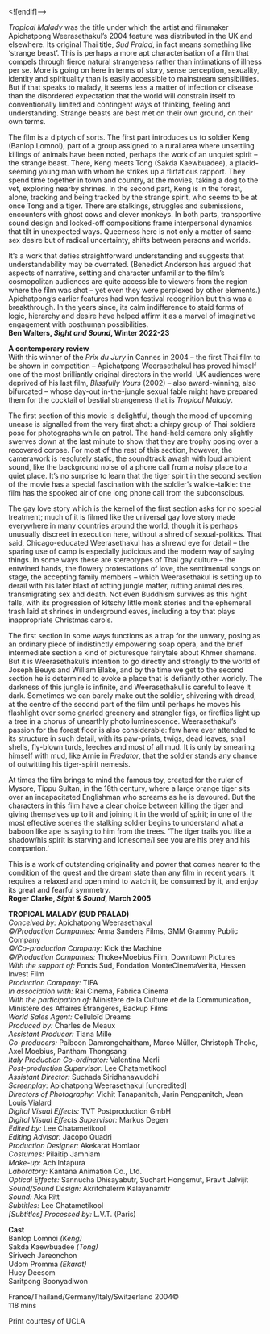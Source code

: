 <![endif]-->

_Tropical Malady_ was the title under which the artist and filmmaker Apichatpong Weerasethakul’s 2004 feature was distributed in the UK and elsewhere. Its original Thai title, _Sud Pralad_, in fact means something like ‘strange beast’. This is perhaps a more apt characterisation of a film that compels through fierce natural strangeness rather than intimations of illness per se. More is going on here in terms of story, sense perception, sexuality, identity and spirituality than is easily accessible to mainstream sensibilities. But if that speaks to malady, it seems less a matter of infection or disease than the disordered expectation that the world will constrain itself to conventionally limited and contingent ways of thinking, feeling and understanding. Strange beasts are best met on their own ground, on their own terms.

The film is a diptych of sorts. The first part introduces us to soldier Keng (Banlop Lomnoi), part of a group assigned to a rural area where unsettling killings of animals have been noted, perhaps the work of an unquiet spirit – the strange beast. There, Keng meets Tong (Sakda Kaewbuadee), a placid-seeming young man with whom he strikes up a flirtatious rapport. They spend time together in town and country, at the movies, taking a dog to the vet, exploring nearby shrines. In the second part, Keng is in the forest, alone, tracking and being tracked by the strange spirit, who seems to be at once Tong and a tiger. There are stalkings, struggles and submissions, encounters with ghost cows and clever monkeys. In both parts, transportive sound design and locked-off compositions frame interpersonal dynamics that tilt in unexpected ways. Queerness here is not only a matter of same-sex desire but of radical uncertainty, shifts between persons and worlds.

It’s a work that defies straightforward understanding and suggests that understandability may be overrated. (Benedict Anderson has argued that aspects of narrative, setting and character unfamiliar to the film’s cosmopolitan audiences are quite accessible to viewers from the region where the film was shot – yet even they were perplexed by other elements.) Apichatpong’s earlier features had won festival recognition but this was a breakthrough. In the years since, its calm indifference to staid forms of logic, hierarchy and desire have helped affirm it as a marvel of imaginative engagement with posthuman possibilities.  
**Ben Walters, _Sight and Sound_, Winter 2022-23**  

**A contemporary review**  
With this winner of the _Prix du Jury_ in Cannes in 2004 – the first Thai film to be shown in competition – Apichatpong Weerasethakul has proved himself one of the most brilliantly original directors in the world. UK audiences were deprived of his last film, _Blissfully Yours_ (2002) – also award-winning, also bifurcated – whose day-out in-the-jungle sexual fable might have prepared them for the cocktail of bestial strangeness that is _Tropical Malady_.

The first section of this movie is delightful, though the mood of upcoming unease is signalled from the very first shot: a chirpy group of Thai soldiers pose for photographs while on patrol. The hand-held camera only slightly swerves down at the last minute to show that they are trophy posing over a recovered corpse. For most of the rest of this section, however, the camerawork is resolutely static, the soundtrack awash with loud ambient sound, like the background noise of a phone call from a noisy place to a quiet place. It’s no surprise to learn that the tiger spirit in the second section of the movie has a special fascination with the soldier’s walkie-talkie: the film has the spooked air of one long phone call from the subconscious.

The gay love story which is the kernel of the first section asks for no special treatment; much of it is filmed like the universal gay love story made everywhere in many countries around the world, though it is perhaps unusually discreet in execution here, without a shred of sexual-politics. That said, Chicago-educated Weerasethakul has a shrewd eye for detail – the sparing use of camp is especially judicious and the modern way of saying things. In some ways these are stereotypes of Thai gay culture – the entwined hands, the flowery protestations of love, the sentimental songs on stage, the accepting family members – which Weerasethakul is setting up to derail with his later blast of rotting jungle matter, rutting animal desires, transmigrating sex and death. Not even Buddhism survives as this night falls, with its progression of kitschy little monk stories and the ephemeral trash laid at shrines in underground eaves, including a toy that plays inappropriate Christmas carols.

The first section in some ways functions as a trap for the unwary, posing as an ordinary piece of indistinctly empowering soap opera, and the brief intermediate section a kind of picturesque fairytale about Khmer shamans. But it is Weerasethakul’s intention to go directly and strongly to the world of Joseph Beuys and William Blake, and by the time we get to the second section he is determined to evoke a place that is defiantly other worldly. The darkness of this jungle is infinite, and Weerasethakul is careful to leave it dark. Sometimes we can barely make out the soldier, shivering with dread, at the centre of the second part of the film until perhaps he moves his flashlight over some gnarled greenery and strangler figs, or fireflies light up a tree in a chorus of unearthly photo luminescence. Weerasethakul’s passion for the forest floor is also considerable: few have ever attended to its structure in such detail, with its paw-prints, twigs, dead leaves, snail shells, fly-blown turds, leeches and most of all mud. It is only by smearing himself with mud, like Arnie in _Predator_, that the soldier stands any chance of outwitting his tiger-spirit nemesis.

At times the film brings to mind the famous toy, created for the ruler of Mysore, Tippu Sultan, in the 18th century, where a large orange tiger sits over an incapacitated Englishman who screams as he is devoured. But the characters in this film have a clear choice between killing the tiger and giving themselves up to it and joining it in the world of spirit; in one of the most effective scenes the stalking soldier begins to understand what a baboon like ape is saying to him from the trees. ‘The tiger trails you like a shadow/his spirit is starving and lonesome/I see you are his prey and his companion.’

This is a work of outstanding originality and power that comes nearer to the condition of the quest and the dream state than any film in recent years. It requires a relaxed and open mind to watch it, be consumed by it, and enjoy its great and fearful symmetry.  
**Roger Clarke, _Sight & Sound_, March 2005**  

**TROPICAL MALADY (SUD PRALAD)**  
_Conceived by:_ Apichatpong Weerasethakul  
_©/Production Companies:_ Anna Sanders Films, GMM Grammy Public Company  
_©/Co-production Company:_ Kick the Machine  
_©/Production Companies:_ Thoke+Moebius Film, Downtown Pictures  
_With the support of:_ Fonds Sud, Fondation MonteCinemaVerità,
Hessen Invest Film  
_Production Company:_ TIFA  
_In association with:_ Rai Cinema, Fabrica Cinema  
_With the participation of:_ Ministère de la Culture et de la Communication, Ministère des Affaires Étrangères, Backup Films  
_World Sales Agent:_ Celluloïd Dreams  
_Produced by:_ Charles de Meaux  
_Assistant Producer:_ Tiana Mille  
_Co-producers:_ Paiboon Damrongchaitham, Marco Müller,
Christoph Thoke, Axel Moebius, Pantham Thongsang  
_Italy Production Co-ordinator:_ Valentina Merli  
_Post-production Supervisor:_ Lee Chatametikool  
_Assistant Director:_ Suchada Siridhanawuddhi  
_Screenplay:_ Apichatpong Weerasethakul [uncredited]  
_Directors of Photography:_ Vichit Tanapanitch, Jarin Pengpanitch,
Jean Louis Vialard  
_Digital Visual Effects:_ TVT Postproduction GmbH  
_Digital Visual Effects Supervisor:_ Markus Degen  
_Edited by:_ Lee Chatametikool  
_Editing Advisor:_ Jacopo Quadri  
_Production Designer:_ Akekarat Homlaor  
_Costumes:_ Pilaitip Jamniam  
_Make-up:_ Ach Intapura  
_Laboratory:_ Kantana Animation Co., Ltd.  
_Optical Effects:_ Sannucha Dhisayabutr, Suchart Hongsmut, Pravit Jalvijit  
_Sound/Sound Design:_ Akritchalerm Kalayanamitr  
_Sound:_ Aka Ritt  
_Subtitles:_ Lee Chatametikool  
_[Subtitles] Processed by:_ L.V.T. (Paris)  
  
**Cast**  
Banlop Lomnoi _(Keng)_  
Sakda Kaewbuadee _(Tong)_  
Sirivech Jareonchon  
Udom Promma _(Ekarat)_  
Huey Deesom  
Saritpong Boonyadiwon  

France/Thailand/Germany/Italy/Switzerland 2004©  
118 mins  

Print courtesy of UCLA  
<!--stackedit_data:
eyJoaXN0b3J5IjpbNzg3NjI5Mzk3XX0=
-->